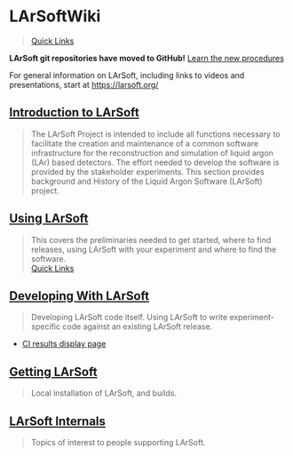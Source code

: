 # LArSoftWiki

> [Quick Links](Quick_Links)

**LArSoft git repositories have moved to GitHub!** [Learn the new procedures](Working_with_GitHub)

For general information on LArSoft, including links to videos and presentations, start at https://larsoft.org/

## [Introduction to LArSoft](Introduction_to_LArSoft)

> The LArSoft Project is intended to include all functions necessary to facilitate the creation and maintenance of a common software infrastructure for the reconstruction and simulation of liquid argon (LAr) based detectors. The effort needed to develop the software is provided by the stakeholder experiments. This section provides background and History of the Liquid Argon Software (LArSoft) project.

## [Using LArSoft](Using_LArSoft)

> This covers the preliminaries needed to get started, where to find releases, using LArSoft with your experiment and where to find the software.  
> [Quick Links](Quick_Links)

## [Developing With LArSoft](Developing_With_LArSoft)

> Developing LArSoft code itself. Using LArSoft to write experiment-specific code against an existing LArSoft release.

-   [CI results display page](https://lar-ci-history.fnal.gov/LarCI/app)

## [Getting LArSoft](Getting_LArSoft)

> Local installation of LArSoft, and builds.

## [LArSoft Internals](LArSoftInternals/)

> Topics of interest to people supporting LArSoft.
